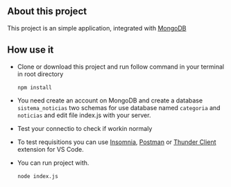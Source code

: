 ## About this project

This project is an simple application, integrated with [MongoDB](https://www.mongodb.com/cloud/atlas/lp/try2?utm_source=bing&utm_campaign=mdb_bs_americas_brazil_search_core_brand_atlas_desktop&utm_term=mongodb&utm_medium=cpc_paid_search&utm_ad=e&utm_ad_campaign_id=415204511&msclkid=c841e6613e781f8d773b874fb802c1d5)

## How use it

- Clone or download this project and run follow command in your terminal in root directory

<pre>
  <code> npm install </code>
</pre>

- You need create an account on MongoDB and create a database `sistema_noticias` two schemas for use database named `categoria` and `noticias` and edit file index.js with your server.

- Test your connectio to check if workin normaly

- To test requisitions you can use [Insomnia](https://insomnia.rest/download), [Postman](https://www.postman.com/) or [Thunder Client](https://www.thunderclient.io/) extension for VS Code.

- You can run project with.

<pre>
  <code> node index.js </code>
</pre>